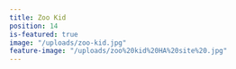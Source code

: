 ```yaml
---
title: Zoo Kid
position: 14
is-featured: true
image: "/uploads/zoo-kid.jpg"
feature-image: "/uploads/zoo%20kid%20HA%20site%20.jpg"
---
```


